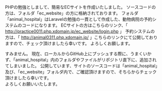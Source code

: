PHPの勉強としまして、簡易なECサイトを作成いたしました。
ソースコードの方は、フォルダ「ec_website」の方に格納されております。
フォルダ「animal_hospital」はLaravelの勉強の一貫として作成した、動物病院の予約システムのコードになります。
ECサイトの方はこちらのリンク、「 http://practice0011.php.xdomain.jp/ec_website/login.php 」
予約システムの方は、「 http://animal0311.php.xdomain.jp/ 」こちらのリンクにて公開しておりますので、チェック頂けましたら幸いです。
よろしくお願します。　　

すみません。
現在、ローカルからGitHub上にプッシュする際に、うまくいかず、「animal_hospital」内のフォルダやファイルがリポジトリ直下に、追加されてしまいました。
公開しています、サイトのソースコードは「animal_hospital」及び、「ec_website」フォルダ内で、ご確認頂けますので、そちらからチェック頂けましたら幸いです。  
よろしくお願いいたします。
